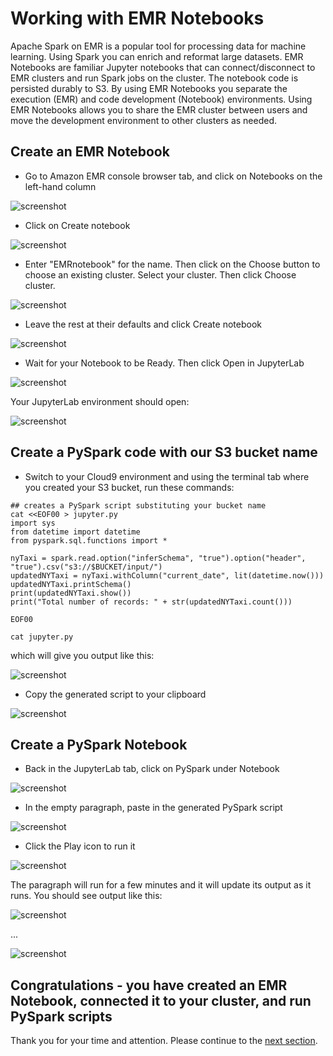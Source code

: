 # Working with EMR Notebooks

Apache Spark on EMR is a popular tool for processing data for machine learning. Using Spark you can enrich and reformat large datasets. EMR Notebooks are familiar Jupyter notebooks that can connect/disconnect to EMR clusters and run Spark jobs on the cluster. The notebook code is persisted durably to S3. By using EMR Notebooks you separate the execution (EMR) and code development (Notebook) environments. Using EMR Notebooks allows you to share the EMR cluster between users and move the development environment to other clusters as needed. 

## Create an EMR Notebook

* Go to Amazon EMR console browser tab, and click on Notebooks on the left-hand column

![screenshot](images/N1.png)

* Click on Create notebook

![screenshot](images/N2.png)

* Enter "EMRnotebook" for the name.  Then click on the Choose button to choose an existing cluster.  Select your cluster.  Then click Choose cluster.

![screenshot](images/N3.png)

* Leave the rest at their defaults and click Create notebook

![screenshot](images/N4.png)

* Wait for your Notebook to be Ready.  Then click Open in JupyterLab

![screenshot](images/N5.png)

Your JupyterLab environment should open:

![screenshot](images/N6.png)

## Create a PySpark code with our S3 bucket name

* Switch to your Cloud9 environment and using the terminal tab where you created your S3 bucket, run these commands:

```
## creates a PySpark script substituting your bucket name
cat <<EOF00 > jupyter.py
import sys
from datetime import datetime
from pyspark.sql.functions import *

nyTaxi = spark.read.option("inferSchema", "true").option("header", "true").csv("s3://$BUCKET/input/")
updatedNYTaxi = nyTaxi.withColumn("current_date", lit(datetime.now()))
updatedNYTaxi.printSchema()
print(updatedNYTaxi.show())
print("Total number of records: " + str(updatedNYTaxi.count()))

EOF00

cat jupyter.py

```

which will give you output like this:

![screenshot](images/N6.png)

* Copy the generated script to your clipboard

![screenshot](images/N7.png)

## Create a PySpark Notebook

* Back in the JupyterLab tab, click on PySpark under Notebook

![screenshot](images/N8.png)

* In the empty paragraph, paste in the generated PySpark script

![screenshot](images/N9.png)

* Click the Play icon to run it

![screenshot](images/N10.png)

The paragraph will run for a few minutes and it will update its output as it runs.  You should see output like this:

![screenshot](images/N11.png)

...

![screenshot](images/N12.png)

## Congratulations - you have created an EMR Notebook, connected it to your cluster, and run PySpark scripts

Thank you for your time and attention.  Please continue to the [next section](NextSteps.md).
